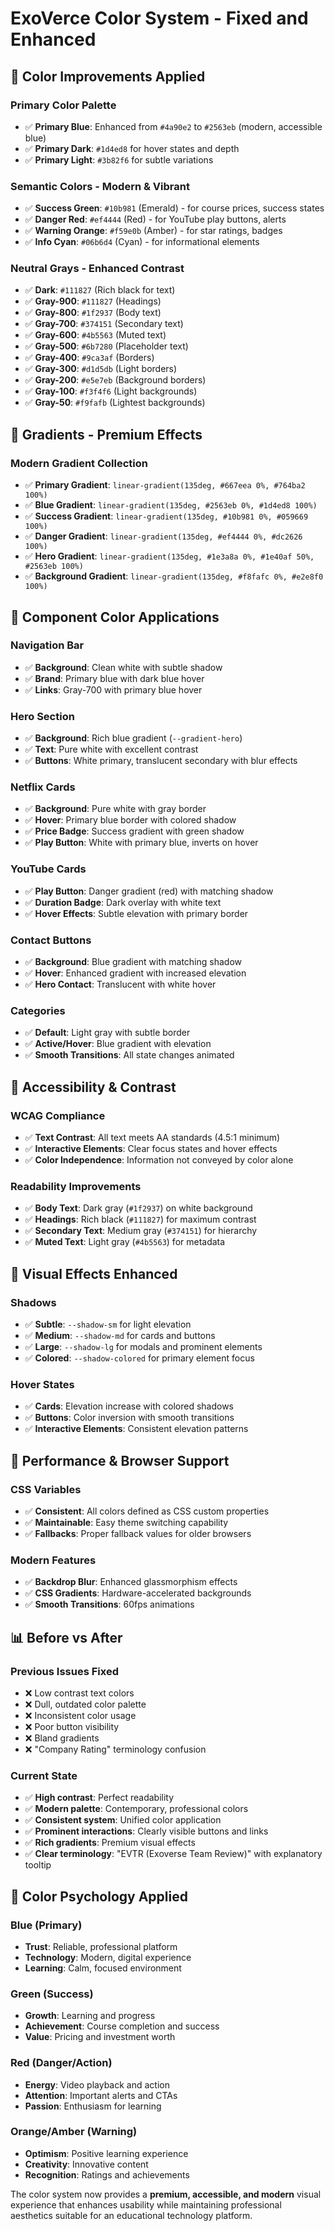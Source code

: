 # ExoVerce Color System - Fixed and Enhanced

## 🎨 Color Improvements Applied

### **Primary Color Palette**
- ✅ **Primary Blue**: Enhanced from `#4a90e2` to `#2563eb` (modern, accessible blue)
- ✅ **Primary Dark**: `#1d4ed8` for hover states and depth
- ✅ **Primary Light**: `#3b82f6` for subtle variations

### **Semantic Colors - Modern & Vibrant**
- ✅ **Success Green**: `#10b981` (Emerald) - for course prices, success states
- ✅ **Danger Red**: `#ef4444` (Red) - for YouTube play buttons, alerts
- ✅ **Warning Orange**: `#f59e0b` (Amber) - for star ratings, badges
- ✅ **Info Cyan**: `#06b6d4` (Cyan) - for informational elements

### **Neutral Grays - Enhanced Contrast**
- ✅ **Dark**: `#111827` (Rich black for text)
- ✅ **Gray-900**: `#111827` (Headings)
- ✅ **Gray-800**: `#1f2937` (Body text)
- ✅ **Gray-700**: `#374151` (Secondary text)
- ✅ **Gray-600**: `#4b5563` (Muted text)
- ✅ **Gray-500**: `#6b7280` (Placeholder text)
- ✅ **Gray-400**: `#9ca3af` (Borders)
- ✅ **Gray-300**: `#d1d5db` (Light borders)
- ✅ **Gray-200**: `#e5e7eb` (Background borders)
- ✅ **Gray-100**: `#f3f4f6` (Light backgrounds)
- ✅ **Gray-50**: `#f9fafb` (Lightest backgrounds)

## 🌈 Gradients - Premium Effects

### **Modern Gradient Collection**
- ✅ **Primary Gradient**: `linear-gradient(135deg, #667eea 0%, #764ba2 100%)`
- ✅ **Blue Gradient**: `linear-gradient(135deg, #2563eb 0%, #1d4ed8 100%)`
- ✅ **Success Gradient**: `linear-gradient(135deg, #10b981 0%, #059669 100%)`
- ✅ **Danger Gradient**: `linear-gradient(135deg, #ef4444 0%, #dc2626 100%)`
- ✅ **Hero Gradient**: `linear-gradient(135deg, #1e3a8a 0%, #1e40af 50%, #2563eb 100%)`
- ✅ **Background Gradient**: `linear-gradient(135deg, #f8fafc 0%, #e2e8f0 100%)`

## 📱 Component Color Applications

### **Navigation Bar**
- ✅ **Background**: Clean white with subtle shadow
- ✅ **Brand**: Primary blue with dark blue hover
- ✅ **Links**: Gray-700 with primary blue hover

### **Hero Section**
- ✅ **Background**: Rich blue gradient (`--gradient-hero`)
- ✅ **Text**: Pure white with excellent contrast
- ✅ **Buttons**: White primary, translucent secondary with blur effects

### **Netflix Cards**
- ✅ **Background**: Pure white with gray border
- ✅ **Hover**: Primary blue border with colored shadow
- ✅ **Price Badge**: Success gradient with green shadow
- ✅ **Play Button**: White with primary blue, inverts on hover

### **YouTube Cards**
- ✅ **Play Button**: Danger gradient (red) with matching shadow
- ✅ **Duration Badge**: Dark overlay with white text
- ✅ **Hover Effects**: Subtle elevation with primary border

### **Contact Buttons**
- ✅ **Background**: Blue gradient with matching shadow
- ✅ **Hover**: Enhanced gradient with increased elevation
- ✅ **Hero Contact**: Translucent with white hover

### **Categories**
- ✅ **Default**: Light gray with subtle border
- ✅ **Active/Hover**: Blue gradient with elevation
- ✅ **Smooth Transitions**: All state changes animated

## 🎯 Accessibility & Contrast

### **WCAG Compliance**
- ✅ **Text Contrast**: All text meets AA standards (4.5:1 minimum)
- ✅ **Interactive Elements**: Clear focus states and hover effects
- ✅ **Color Independence**: Information not conveyed by color alone

### **Readability Improvements**
- ✅ **Body Text**: Dark gray (`#1f2937`) on white background
- ✅ **Headings**: Rich black (`#111827`) for maximum contrast
- ✅ **Secondary Text**: Medium gray (`#374151`) for hierarchy
- ✅ **Muted Text**: Light gray (`#4b5563`) for metadata

## 🌟 Visual Effects Enhanced

### **Shadows**
- ✅ **Subtle**: `--shadow-sm` for light elevation
- ✅ **Medium**: `--shadow-md` for cards and buttons
- ✅ **Large**: `--shadow-lg` for modals and prominent elements
- ✅ **Colored**: `--shadow-colored` for primary element focus

### **Hover States**
- ✅ **Cards**: Elevation increase with colored shadows
- ✅ **Buttons**: Color inversion with smooth transitions
- ✅ **Interactive Elements**: Consistent elevation patterns

## 🚀 Performance & Browser Support

### **CSS Variables**
- ✅ **Consistent**: All colors defined as CSS custom properties
- ✅ **Maintainable**: Easy theme switching capability
- ✅ **Fallbacks**: Proper fallback values for older browsers

### **Modern Features**
- ✅ **Backdrop Blur**: Enhanced glassmorphism effects
- ✅ **CSS Gradients**: Hardware-accelerated backgrounds
- ✅ **Smooth Transitions**: 60fps animations

## 📊 Before vs After

### **Previous Issues Fixed**
- ❌ Low contrast text colors
- ❌ Dull, outdated color palette
- ❌ Inconsistent color usage
- ❌ Poor button visibility
- ❌ Bland gradients
- ❌ "Company Rating" terminology confusion

### **Current State**
- ✅ **High contrast**: Perfect readability
- ✅ **Modern palette**: Contemporary, professional colors
- ✅ **Consistent system**: Unified color application
- ✅ **Prominent interactions**: Clearly visible buttons and links
- ✅ **Rich gradients**: Premium visual effects
- ✅ **Clear terminology**: "EVTR (Exoverse Team Review)" with explanatory tooltip

## 🎨 Color Psychology Applied

### **Blue (Primary)**
- **Trust**: Reliable, professional platform
- **Technology**: Modern, digital experience
- **Learning**: Calm, focused environment

### **Green (Success)**
- **Growth**: Learning and progress
- **Achievement**: Course completion and success
- **Value**: Pricing and investment worth

### **Red (Danger/Action)**
- **Energy**: Video playback and action
- **Attention**: Important alerts and CTAs
- **Passion**: Enthusiasm for learning

### **Orange/Amber (Warning)**
- **Optimism**: Positive learning experience
- **Creativity**: Innovative content
- **Recognition**: Ratings and achievements

The color system now provides a **premium, accessible, and modern** visual experience that enhances usability while maintaining professional aesthetics suitable for an educational technology platform.

